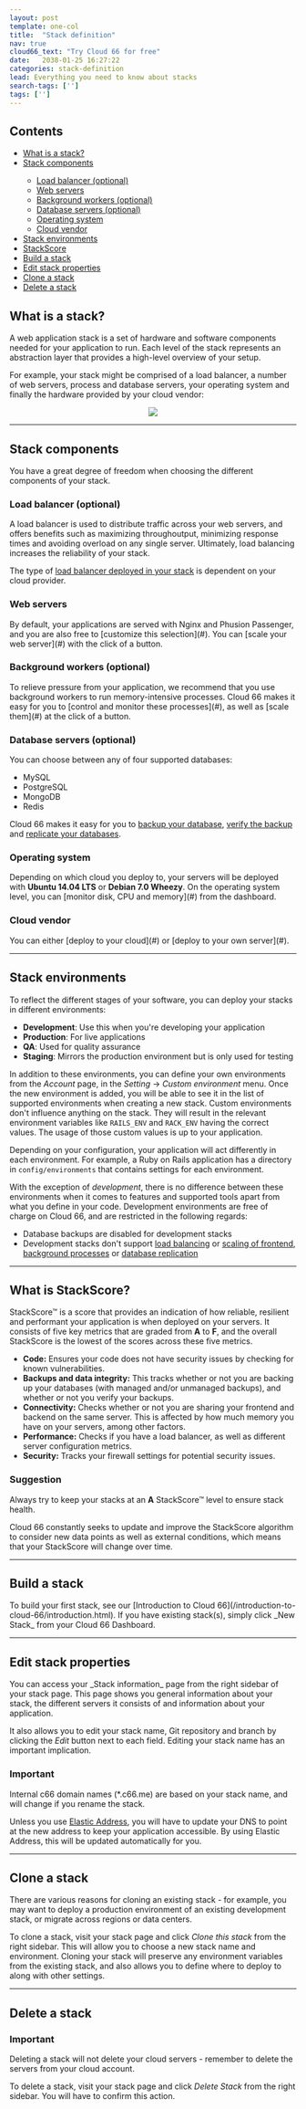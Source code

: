 ```yaml
---
layout: post
template: one-col
title:  "Stack definition"
nav: true
cloud66_text: "Try Cloud 66 for free"
date:   2038-01-25 16:27:22
categories: stack-definition
lead: Everything you need to know about stacks
search-tags: ['']
tags: ['']
---
```


<h2>Contents</h2>
<ul class="page-toc">
	<li>
		<a href="#what">What is a stack?</a>
	</li>
	<li>
		<a href="#components">Stack components</a>
	</li>
        <ul style="margin-bottom:0em">
	        <li><a href="#lb">Load balancer (optional)</a></li>
	        <li><a href="#web">Web servers</a></li>
	        <li><a href="#background">Background workers (optional)</a></li>
	        <li><a href="#db">Database servers (optional)</a></li>
	        <li><a href="#os">Operating system</a></li>
	        <li><a href="#cloud">Cloud vendor</a></li>
        </ul>	
	<li>
		<a href="#envs">Stack environments</a>
	</li>
	<li>
		<a href="#stackscore">StackScore</a>
	</li>	
	<li>
		<a href="#build">Build a stack</a>
	</li>
	<li>
		<a href="#edit">Edit stack properties</a>
	</li>
	<li>
		<a href="#clone">Clone a stack</a>
	</li>
	<li>
		<a href="#delete">Delete a stack</a>
	</li>	
</ul>

<h2 id="what">What is a stack?</h2>
A web application stack is a set of hardware and software components needed for your application to run. Each level of the stack represents an abstraction layer that provides a high-level overview of your setup.

For example, your stack might be comprised of a load balancer, a number of web servers, process and database servers, your operating system and finally the hardware provided by your cloud vendor:

<p align="center"><img src="http://cdn.cloud66.com/images/help/cloud66_stack.png"></p>

<hr>

<h2 id="components">Stack components</h2>
You have a great degree of freedom when choosing the different components of your stack.

<h3 id="lb">Load balancer (optional)</h3>
A load balancer is used to distribute traffic across your web servers, and offers benefits such as maximizing throughoutput, minimizing response times and avoiding overload on any single server. Ultimately, load balancing increases the reliability of your stack.

The type of [load balancer deployed in your stack](#) is dependent on your cloud provider.

<h3 id="web">Web servers</h3>
By default, your applications are served with Nginx and Phusion Passenger, and you are also free to [customize this selection](#). You can [scale your web server](#) with the click of a button.

<h3 id="background">Background workers (optional)</h3>
To relieve pressure from your application, we recommend that you use background workers to run memory-intensive processes. Cloud 66 makes it easy for you to [control and monitor these processes](#), as well as [scale them](#) at the click of a button.

<h3 id="db">Database servers (optional)</h3>
You can choose between any of four supported databases:

- MySQL
- PostgreSQL
- MongoDB
- Redis

Cloud 66 makes it easy for you to [backup your database](#), [verify the backup](#) and [replicate your databases](#).

<h3 id="os">Operating system</h3>
Depending on which cloud you deploy to, your servers will be deployed with <b>Ubuntu 14.04 LTS</b> or <b>Debian 7.0 Wheezy</b>. On the operating system level, you can [monitor disk, CPU and memory](#) from the dashboard.

<h3 id="cloud">Cloud vendor</h3>
You can either [deploy to your cloud](#) or [deploy to your own server](#).

<hr>

<h2 id="envs">Stack environments</h2>
To reflect the different stages of your software, you can deploy your stacks in different environments:

* **Development**: Use this when you're developing your application
* **Production**: For live applications
* **QA**: Used for quality assurance
* **Staging**: Mirrors the production environment but is only used for testing

In addition to these environments, you can define your own environments from the _Account_ page, in the _Setting_ -> _Custom environment_ menu. Once the new environment is added, you will be able to see it in the list of supported environments when creating a new stack. Custom environments don't influence anything on the stack. They will result in the relevant environment variables like `RAILS_ENV` and `RACK_ENV` having the correct values. The usage of those custom values is up to your application.

Depending on your configuration, your application will act differently in each environment. For example, a Ruby on Rails application
has a directory in `config/environments` that contains settings for each environment.

With the exception of _development_, there is no difference between these environments when it comes to features and supported tools apart from what you define in your code. Development environments are free of charge on Cloud 66, and are restricted in the following regards:

* Database backups are disabled for development stacks
* Development stacks don't support [load balancing](#) or [scaling of frontend](#), [background processes](#) or [database replication](#)

<hr>

<h2 id="stackscore">What is StackScore?</h2>
StackScore&trade; is a score that provides an indication of how reliable, resilient and performant your application is when deployed on your servers. It consists of five key metrics that are graded from <b>A</b> to <b>F</b>, and the overall StackScore is the lowest of the scores across these five metrics.

- <b>Code:</b> Ensures your code does not have security issues by checking for known vulnerabilities.
- <b>Backups and data integrity:</b> This tracks whether or not you are backing up your databases (with managed and/or unmanaged backups), and whether or not you verify your backups.
- <b>Connectivity:</b> Checks whether or not you are sharing your frontend and backend on the same server. This is affected by how much memory you have on your servers, among other factors.
- <b>Performance:</b> Checks if you have a load balancer, as well as different server configuration metrics.
- <b>Security:</b> Tracks your firewall settings for potential security issues.

<div class="notice">
	<h3>Suggestion</h3>
	<p>Always try to keep your stacks at an <b>A</b> StackScore&trade; level to ensure stack health.</p>
</div>

Cloud 66 constantly seeks to update and improve the StackScore algorithm to consider new data points as well as external conditions, which means that your StackScore will change over time.

<hr>

<h2 id="build">Build a stack</h2>
To build your first stack, see our [Introduction to Cloud 66](/introduction-to-cloud-66/introduction.html). If you have existing stack(s), simply click _New Stack_ from your Cloud 66 Dashboard.

<hr>

<h2 id="edit">Edit stack properties</h2>
You can access your _Stack information_ page from the right sidebar of your stack page. This page shows you general information about your stack, the different servers it consists of and information about your application.

It also allows you to edit your stack name, Git repository and branch by clicking the _Edit_ button next to each field. Editing your stack name has an important implication.

<div class="notice notice-danger notice-standalone">
		<h3>Important</h3>
		<p>Internal c66 domain names (*.c66.me) are based on your stack name, and will change if you rename the stack.</p>
</div>

Unless you use [Elastic Address](#), you will have to update your DNS to point at the new address to keep your application accessible. By using Elastic Address, this will be updated automatically for you.

<hr>

<h2 id="clone">Clone a stack</h2>
There are various reasons for cloning an existing stack - for example, you may want to deploy a production environment of an existing development stack, or migrate across regions or data centers.

To clone a stack, visit your stack page and click _Clone this stack_ from the right sidebar. This will allow you to choose a new stack name and environment. Cloning your stack will preserve any environment variables from the existing stack, and also allows you to define where to deploy to along with other settings.

<hr>

<h2 id="clone">Delete a stack</h2>
<div class="notice notice-danger notice-standalone">
		<h3>Important</h3>
		<p>Deleting a stack will not delete your cloud servers - remember to delete the servers from your cloud account.</p>
</div>

To delete a stack, visit your stack page and click _Delete Stack_ from the right sidebar. You will have to confirm this action.